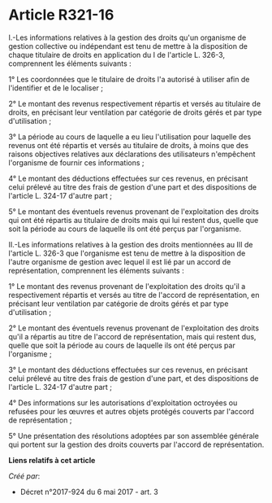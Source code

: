 # Article R321-16

I.-Les informations relatives à la gestion des droits qu'un organisme de gestion collective ou indépendant est tenu de mettre
à la disposition de chaque titulaire de droits en application du I de l'article L. 326-3, comprennent les éléments suivants :

1° Les coordonnées que le titulaire de droits l'a autorisé à utiliser afin de l'identifier et de le localiser ;

2° Le montant des revenus respectivement répartis et versés au titulaire de droits, en précisant leur ventilation par
catégorie de droits gérés et par type d'utilisation ;

3° La période au cours de laquelle a eu lieu l'utilisation pour laquelle des revenus ont été répartis et versés au titulaire
de droits, à moins que des raisons objectives relatives aux déclarations des utilisateurs n'empêchent l'organisme de fournir
ces informations ;

4° Le montant des déductions effectuées sur ces revenus, en précisant celui prélevé au titre des frais de gestion d'une part
et des dispositions de l'article L. 324-17 d'autre part ;

5° Le montant des éventuels revenus provenant de l'exploitation des droits qui ont été répartis au titulaire de droits mais
qui lui restent dus, quelle que soit la période au cours de laquelle ils ont été perçus par l'organisme.

II.-Les informations relatives à la gestion des droits mentionnées au III de l'article L. 326-3 que l'organisme est tenu de
mettre à la disposition de l'autre organisme de gestion avec lequel il est lié par un accord de représentation, comprennent
les éléments suivants :

1° Le montant des revenus provenant de l'exploitation des droits qu'il a respectivement répartis et versés au titre de
l'accord de représentation, en précisant leur ventilation par catégorie de droits gérés et par type d'utilisation ;

2° Le montant des éventuels revenus provenant de l'exploitation des droits qu'il a répartis au titre de l'accord de
représentation, mais qui restent dus, quelle que soit la période au cours de laquelle ils ont été perçus par l'organisme ;

3° Le montant des déductions effectuées sur ces revenus, en précisant celui prélevé au titre des frais de gestion d'une part,
et des dispositions de l'article L. 324-17 d'autre part ;

4° Des informations sur les autorisations d'exploitation octroyées ou refusées pour les œuvres et autres objets protégés
couverts par l'accord de représentation ;

5° Une présentation des résolutions adoptées par son assemblée générale qui portent sur la gestion des droits couverts par
l'accord de représentation.

**Liens relatifs à cet article**

_Créé par_:

  - Décret n°2017-924 du 6 mai 2017 - art. 3
